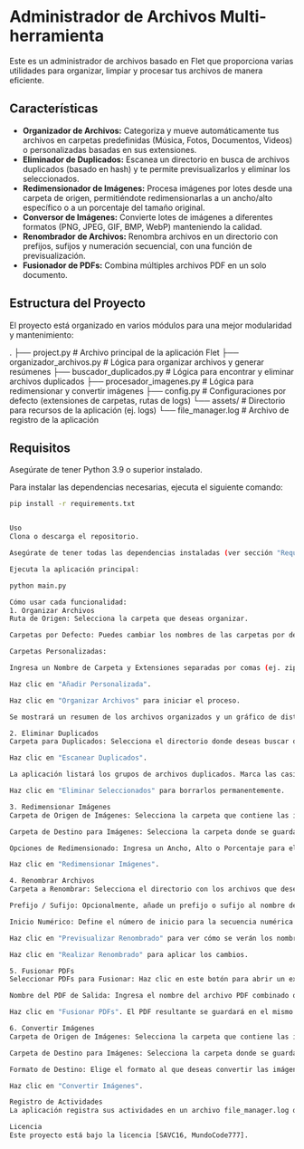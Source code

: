 # Administrador de Archivos Multi-herramienta

Este es un administrador de archivos basado en Flet que proporciona varias utilidades para organizar, limpiar y procesar tus archivos de manera eficiente.

## Características

* **Organizador de Archivos:** Categoriza y mueve automáticamente tus archivos en carpetas predefinidas (Música, Fotos, Documentos, Videos) o personalizadas basadas en sus extensiones.
* **Eliminador de Duplicados:** Escanea un directorio en busca de archivos duplicados (basado en hash) y te permite previsualizarlos y eliminar los seleccionados.
* **Redimensionador de Imágenes:** Procesa imágenes por lotes desde una carpeta de origen, permitiéndote redimensionarlas a un ancho/alto específico o a un porcentaje del tamaño original.
* **Conversor de Imágenes:** Convierte lotes de imágenes a diferentes formatos (PNG, JPEG, GIF, BMP, WebP) manteniendo la calidad.
* **Renombrador de Archivos:** Renombra archivos en un directorio con prefijos, sufijos y numeración secuencial, con una función de previsualización.
* **Fusionador de PDFs:** Combina múltiples archivos PDF en un solo documento.

## Estructura del Proyecto

El proyecto está organizado en varios módulos para una mejor modularidad y mantenimiento:

.
├── project.py                # Archivo principal de la aplicación Flet
├── organizador_archivos.py   # Lógica para organizar archivos y generar resúmenes
├── buscador_duplicados.py    # Lógica para encontrar y eliminar archivos duplicados
├── procesador_imagenes.py    # Lógica para redimensionar y convertir imágenes
├── config.py                 # Configuraciones por defecto (extensiones de carpetas, rutas de logs)
└── assets/                   # Directorio para recursos de la aplicación (ej. logs)
└── file_manager.log      # Archivo de registro de la aplicación


## Requisitos

Asegúrate de tener Python 3.9 o superior instalado.

Para instalar las dependencias necesarias, ejecuta el siguiente comando:

```bash
pip install -r requirements.txt


Uso
Clona o descarga el repositorio.

Asegúrate de tener todas las dependencias instaladas (ver sección "Requisitos").

Ejecuta la aplicación principal:

python main.py

Cómo usar cada funcionalidad:
1. Organizar Archivos
Ruta de Origen: Selecciona la carpeta que deseas organizar.

Carpetas por Defecto: Puedes cambiar los nombres de las carpetas por defecto (Música, Fotos, Documentos, Videos).

Carpetas Personalizadas:

Ingresa un Nombre de Carpeta y Extensiones separadas por comas (ej. zip,rar,7z para una carpeta "Comprimidos").

Haz clic en "Añadir Personalizada".

Haz clic en "Organizar Archivos" para iniciar el proceso.

Se mostrará un resumen de los archivos organizados y un gráfico de distribución.

2. Eliminar Duplicados
Carpeta para Duplicados: Selecciona el directorio donde deseas buscar duplicados.

Haz clic en "Escanear Duplicados".

La aplicación listará los grupos de archivos duplicados. Marca las casillas de los archivos que deseas eliminar (el primero de cada grupo se considera el original y no está marcado por defecto).

Haz clic en "Eliminar Seleccionados" para borrarlos permanentemente.

3. Redimensionar Imágenes
Carpeta de Origen de Imágenes: Selecciona la carpeta que contiene las imágenes a redimensionar.

Carpeta de Destino para Imágenes: Selecciona la carpeta donde se guardarán las imágenes redimensionadas.

Opciones de Redimensionado: Ingresa un Ancho, Alto o Porcentaje para el redimensionamiento. Solo necesitas uno de ellos (ej. 800 en ancho, o 50 en porcentaje).

Haz clic en "Redimensionar Imágenes".

4. Renombrar Archivos
Carpeta a Renombrar: Selecciona el directorio con los archivos que deseas renombrar.

Prefijo / Sufijo: Opcionalmente, añade un prefijo o sufijo al nombre del archivo.

Inicio Numérico: Define el número de inicio para la secuencia numérica (ej. 1 para archivo_001.ext).

Haz clic en "Previsualizar Renombrado" para ver cómo se verán los nombres de los archivos antes de aplicar los cambios.

Haz clic en "Realizar Renombrado" para aplicar los cambios.

5. Fusionar PDFs
Seleccionar PDFs para Fusionar: Haz clic en este botón para abrir un explorador de archivos y seleccionar múltiples archivos PDF.

Nombre del PDF de Salida: Ingresa el nombre del archivo PDF combinado que se creará.

Haz clic en "Fusionar PDFs". El PDF resultante se guardará en el mismo directorio que el primer PDF seleccionado.

6. Convertir Imágenes
Carpeta de Origen de Imágenes: Selecciona la carpeta que contiene las imágenes a convertir.

Carpeta de Destino para Imágenes: Selecciona la carpeta donde se guardarán las imágenes convertidas.

Formato de Destino: Elige el formato al que deseas convertir las imágenes (ej. png, jpeg).

Haz clic en "Convertir Imágenes".

Registro de Actividades
La aplicación registra sus actividades en un archivo file_manager.log dentro de la carpeta assets/. Esto es útil para depurar problemas o revisar las operaciones realizadas.

Licencia
Este proyecto está bajo la licencia [SAVC16, MundoCode777].